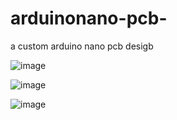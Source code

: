 # arduinonano-pcb-
a custom arduino nano pcb desigb 


![image](https://github.com/user-attachments/assets/88cf2bfe-e9e9-459f-a6ba-30edc954963d)


![image](https://github.com/user-attachments/assets/a048db49-1fce-4ff5-b415-eedec864490a)


![image](https://github.com/user-attachments/assets/c3102d71-a77c-4b64-929a-97fe58f82242)
